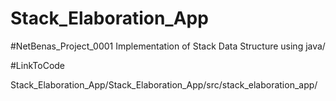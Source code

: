 # Stack_Elaboration_App
#NetBenas_Project_0001
Implementation of Stack Data Structure using java/

#LinkToCode



Stack_Elaboration_App/Stack_Elaboration_App/src/stack_elaboration_app/ 


